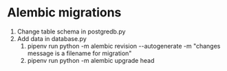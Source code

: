 # Alembic migrations

1. Change table schema in postgredb.py
2. Add data in database.py
    1. pipenv run python -m alembic revision --autogenerate -m "changes message is a filename for migration"
    2. pipenv run python -m alembic upgrade head 